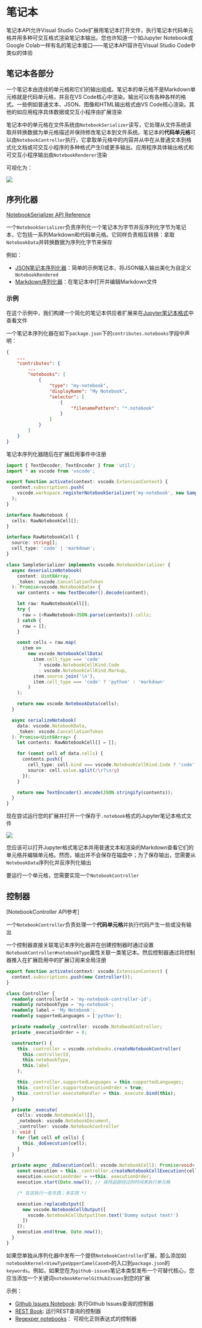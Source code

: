 # 笔记本

笔记本API允许Visual Studio Code扩展用笔记本打开文件，执行笔记本代码单元格并用多种可交互格式渲染笔记本输出。您也许知道一个如Jupyter Notebook或Google Colab一样有名的笔记本接口——笔记本API容许在Visual Studio Code中类似的体验

## 笔记本各部分

一个笔记本由连续的单元格和它们的输出组成。笔记本的单元格不是Markdown单元格就是代码单元格，并且在VS Code核心中渲染。输出可以有各种各样的格式。一些例如普通文本、JSON、图像和HTML输出格式由VS Code核心渲染。其他的如应用程序具体数据或交互小程序由扩展渲染

笔记本中的单元格在文件系统由`NotebookSerializer`读写，它处理从文件系统读取并转换数据为单元格描述并保持修改笔记本到文件系统。笔记本的**代码单元格**可以由`NotebookController`执行，它拿取单元格中的内容并从中在从普通文本到格式化文档或可交互小程序的多种格式产生0或更多输出。应用程序具体输出格式和可交互小程序输出由`NotebookRenderer`渲染

可视化为：

![](https://code.visualstudio.com/assets/api/extension-guides/notebook/architecture-overview.png)

## 序列化器

[NotebookSerializer API Reference](https://github.com/microsoft/vscode/blob/e1a8566a298dcced016d8e16db95c33c270274b4/src/vs/vscode.d.ts#L11865-L11884)

一个`NotebookSerializer`负责序列化一个笔记本为字节并反序列化字节为笔记本，它包括一系列Markdown和代码单元格。它同样负责相互转换：拿取`NotebookData`并转换数据为序列化字节来保存

例如：
- [JSON笔记本序列化器](https://github.com/microsoft/notebook-extension-samples/tree/main/notebook-serializer)：简单的示例笔记本，将JSON输入输出美化为自定义`NotebookRendered`
- [Markdown序列化器](https://github.com/microsoft/vscode-markdown-notebook)：在笔记本中打开并编辑Markdown文件

### 示例

在这个示例中，我们构建一个简化的笔记本供应者扩展来在[Jupyter笔记本格式](https://nbformat.readthedocs.io/en/latest/format_description.html)中查看文件

一个笔记本序列化器在如下`package.json`下的`contributes.notebooks`字段中声明：

```json
{
    ...
    "contributes": {
        ...
        "notebooks": [
            {
                "type": "my-notebook",
                "displayName": "My Notebook",
                "selector": [
                    {
                        "filenamePattern": "*.notebook"
                    }
                ]
            }
        ]
    }
}
```

笔记本序列化器随后在扩展启用事件中注册

```typescript
import { TextDecoder, TextEncoder } from 'util';
import * as vscode from 'vscode';

export function activate(context: vscode.ExtensionContext) {
  context.subscriptions.push(
    vscode.workspace.registerNotebookSerializer('my-notebook', new SampleSerializer())
  );
}

interface RawNotebook {
  cells: RawNotebookCell[];
}

interface RawNotebookCell {
  source: string[];
  cell_type: 'code' | 'markdown';
}

class SampleSerializer implements vscode.NotebookSerializer {
  async deserializeNotebook(
    content: Uint8Array,
    _token: vscode.CancellationToken
  ): Promise<vscode.NotebookData> {
    var contents = new TextDecoder().decode(content);

    let raw: RawNotebookCell[];
    try {
      raw = (<RawNotebook>JSON.parse(contents)).cells;
    } catch {
      raw = [];
    }

    const cells = raw.map(
      item =>
        new vscode.NotebookCellData(
          item.cell_type === 'code'
            ? vscode.NotebookCellKind.Code
            : vscode.NotebookCellKind.Markup,
          item.source.join('\n'),
          item.cell_type === 'code' ? 'python' : 'markdown'
        )
    );

    return new vscode.NotebookData(cells);
  }

  async serializeNotebook(
    data: vscode.NotebookData,
    _token: vscode.CancellationToken
  ): Promise<Uint8Array> {
    let contents: RawNotebookCell[] = [];

    for (const cell of data.cells) {
      contents.push({
        cell_type: cell.kind === vscode.NotebookCellKind.Code ? 'code' : 'markdown',
        source: cell.value.split(/\r?\n/g)
      });
    }

    return new TextEncoder().encode(JSON.stringify(contents));
  }
}
```

现在尝试运行您的扩展并打开一个保存于`.notebook`格式的Jupyter笔记本格式文件

![](https://code.visualstudio.com/assets/api/extension-guides/notebook/ipynb-simple-provider.png)

您应该可以打开Jupyter格式笔记本并用普通文本和渲染的Markdown查看它们的单元格并编辑单元格。然而，输出并不会保存在磁盘中；为了保存输出，您需要从`NotebookData`序列化并反序列化输出

要运行一个单元格，您需要实现一个`NotebookController`

## 控制器

[NotebookController API参考]

一个`NotebookController`负责处理一个**代码单元格**并执行代码产生一些或没有输出

一个控制器直接关联笔记本序列化器并在创建控制器时通过设置`NotebookController#notebookType`属性关联一类笔记本。然后控制器通过将控制器推入在扩展启用中的扩展订阅来全局注册

```typescript
export function activate(context: vscode.ExtensionContext) {
  context.subscriptions.push(new Controller());
}

class Controller {
  readonly controllerId = 'my-notebook-controller-id';
  readonly notebookType = 'my-notebook';
  readonly label = 'My Notebook';
  readonly supportedLanguages = ['python'];

  private readonly _controller: vscode.NotebookController;
  private _executionOrder = 0;

  constructor() {
    this._controller = vscode.notebooks.createNotebookController(
      this.controllerId,
      this.notebookType,
      this.label
    );

    this._controller.supportedLanguages = this.supportedLanguages;
    this._controller.supportsExecutionOrder = true;
    this._controller.executeHandler = this._execute.bind(this);
  }

  private _execute(
    cells: vscode.NotebookCell[],
    _notebook: vscode.NotebookDocument,
    _controller: vscode.NotebookController
  ): void {
    for (let cell of cells) {
      this._doExecution(cell);
    }
  }

  private async _doExecution(cell: vscode.NotebookCell): Promise<void> {
    const execution = this._controller.createNotebookCellExecution(cell);
    execution.executionOrder = ++this._executionOrder;
    execution.start(Date.now()); // 保持追踪经过的时间来执行单元格

    /* 在这执行一些东西；未实现 */

    execution.replaceOutput([
      new vscode.NotebookCellOutput([
        vscode.NotebookCellOutputItem.text('Dummy output text!')
      ])
    ]);
    execution.end(true, Date.now());
  }
}
```

如果您单独从序列化器中发布一个提供`NotebookController`扩展，那么添加如`notebookKernel<ViewTypeUpperCamelCased>`的入口到`package.json`的`keywords`。例如，如果您在为`github-issues`笔记本类型发布一个可替代核心，您应当添加一个关键词`notebookKernelGithubIssues`到您的扩展

示例：

- [Github Issues Notebook](https://github.com/microsoft/vscode-github-issue-notebooks/blob/93359d842cd01dfaef0a78b620c5a3b4cf5c2e38/src/extension/notebookProvider.ts#L29): 执行Github Issues查询的控制器
- [REST Book](https://github.com/tanhakabir/rest-book/blob/main/src/extension/notebookKernel.ts): 运行REST查询的控制器
- [Regexper notebooks](https://github.com/jrieken/vscode-regex-notebook/blob/master/src/extension/extension.ts#L56)： 可视化正则表达式的控制器

